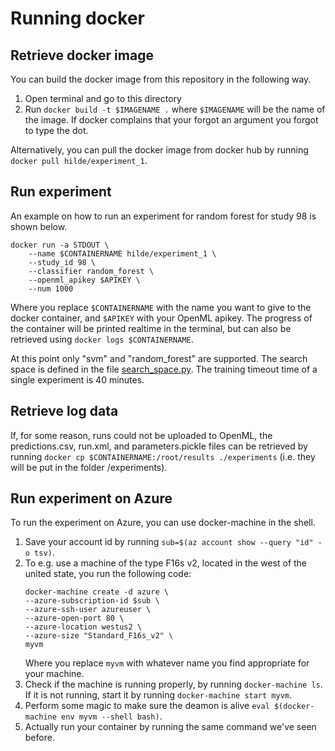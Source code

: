 # Running docker

## Retrieve docker image
You can build the docker image from this repository in the following way.
1. Open terminal and go to this directory
2. Run `docker build -t $IMAGENAME .` where `$IMAGENAME` will be the name of the image. If docker complains that your forgot an argument you forgot to type the dot.

Alternatively, you can pull the docker image from docker hub by running `docker pull hilde/experiment_1`.

## Run experiment
An example on how to run an experiment for random forest for study 98 is shown below.
```
docker run -a STDOUT \
    --name $CONTAINERNAME hilde/experiment_1 \
    --study_id 98 \
    --classifier random_forest \
    --openml_apikey $APIKEY \
    --num 1000
```
Where you replace `$CONTAINERNAME` with the name you want to give to the docker container, and `$APIKEY` with your OpenML apikey. The progress of the container will be printed realtime in the terminal, but can also be retrieved using `docker logs $CONTAINERNAME`.

At this point only "svm" and "random_forest" are supported. The search space is defined in the file [search_space.py](hyperimp/study/search_space.py). The training timeout time of a single experiment is 40 minutes.

## Retrieve log data
If, for some reason, runs could not be uploaded to OpenML, the predictions.csv, run.xml, and parameters.pickle files can be retrieved by running `docker cp $CONTAINERNAME:/root/results ./experiments` (i.e. they will be put in the folder /experiments).

## Run experiment on Azure
To run the experiment on Azure, you can use docker-machine in the shell.

1. Save your account id by running `sub=$(az account show --query "id" -o tsv)`.
2. To e.g. use a machine of the type F16s v2, located in the west of the united state, you run the following code:
    ```
    docker-machine create -d azure \
    --azure-subscription-id $sub \
    --azure-ssh-user azureuser \
    --azure-open-port 80 \
    --azure-location westus2 \
    --azure-size "Standard_F16s_v2" \
    myvm
    ```
    Where you replace `myvm` with whatever name you find appropriate for your machine.
3. Check if the machine is running properly, by running `docker-machine ls`. If it is not running, start it by running `docker-machine start myvm`.
4. Perform some magic to make sure the deamon is alive `eval $(docker-machine env myvm --shell bash)`.
5. Actually run your container by running the same command we've seen before.

